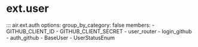 # ext.user


::: air.ext.auth
    options:
      group_by_category: false
      members:
        - GITHUB_CLIENT_ID
        - GITHUB_CLIENT_SECRET
        - user_router
        - login_github
        - auth_github
        - BaseUser
        - UserStatusEnum
